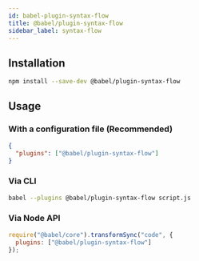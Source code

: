 ```yaml
---
id: babel-plugin-syntax-flow
title: @babel/plugin-syntax-flow
sidebar_label: syntax-flow
---
```


## Installation

```sh
npm install --save-dev @babel/plugin-syntax-flow
```

## Usage

### With a configuration file (Recommended)

```json
{
  "plugins": ["@babel/plugin-syntax-flow"]
}
```

### Via CLI

```sh
babel --plugins @babel/plugin-syntax-flow script.js
```

### Via Node API

```javascript
require("@babel/core").transformSync("code", {
  plugins: ["@babel/plugin-syntax-flow"]
});
```

